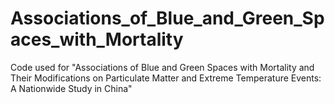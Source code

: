 # Associations_of_Blue_and_Green_Spaces_with_Mortality
Code used for "Associations of Blue and Green Spaces with Mortality and Their Modifications on Particulate Matter and Extreme Temperature Events: A Nationwide Study in China"

